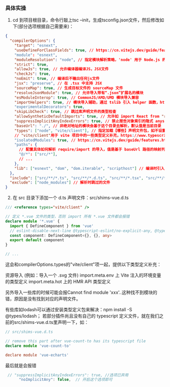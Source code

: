 ### 具体实操
1. cd 到项目根目录，命令行敲上tsc –init，生成tsconfig.json文件，然后修改如下(部分选项根据自己需要来)：
```json
{
  "compilerOptions": {
    "target": "esnext",
    "useDefineForClassFields": true, // https://cn.vitejs.dev/guide/features.html#typescript-compiler-options
    "module": "esnext",
    "moduleResolution": "node", // 指定模块解析策略，'node' 用于 Node.js 的 CommonJS 实现
    "strict": true,
    "allowJs": true, // 允许编译器编译JS，JSX文件
    "checkJs": true,
    "noEmit": true, // 编译后不输出任何js文件
    "jsx": "preserve", // 在 .tsx 中支持 JSX
    "sourceMap": true, // 生成目标文件的 sourceMap 文件
    "resolveJsonModule": true, // 允许导入带有“.json”扩展名的模块
    "esModuleInterop": true, // CommonJS/AMD/UMD 模块导入兼容
    "importHelpers": true, // 模块导入辅助，通过 tslib 引入 helper 函数，https://www.typescriptlang.org/tsconfig#importHelpers
    "experimentalDecorators": true,
    "skipLibCheck": true, // 跳过库声明文件的类型检查
    "allowSyntheticDefaultImports": true, // 允许如 import React from "react" 这样的默认导入（从没有设置默认导出的模块中默认导入）
    "suppressImplicitAnyIndexErrors": true, // 禁止报告对象索引的隐式 anys 错误
    "baseUrl": "./", // 非绝对地址的模块会基于这个目录去解析，默认值是当前目录
    "types": ["node", "vite/client"], // 指定加载【哪些】声明文件包，如不设置此项，默认会加载全部能找到的 node_modules/@types/xxx 包
    // "vite/client"用于 vite 项目中的一些类型定义补充，https://www.typescriptlang.org/tsconfig#types
    "isolatedModules": true, // https://cn.vitejs.dev/guide/features.html#typescript-compiler-options
    "paths": {
      // 配置具体如何解析 require/import 的导入，值是基于 baseUrl 路径的映射列表。https://www.typescriptlang.org/tsconfig#paths
      "@/*": ["src/*"],
      // ...
    },
    "lib": ["esnext", "dom", "dom.iterable", "scripthost"] // 编译时引入的 ES 功能库
  },
  "include": ["src/**/*.ts", "src/**/*.d.ts", "src/**/*.tsx", "src/**/*.vue"],
  "exclude": ["node_modules"] // 解析时跳过的文件
}
```

2. 在 src 目录下添加一个 d.ts 声明文件：src/shims-vue.d.ts
```ts
/// <reference types="vite/client" />

// 定义 *.vue 文件的类型，否则 import 所有 *.vue 文件都会报错
declare module '*.vue' {
  import { DefineComponent } from 'vue'
  // eslint-disable-next-line @typescript-eslint/no-explicit-any, @typescript-eslint/ban-types
  const component: DefineComponent<{}, {}, any>
  export default component
}

// ...
```
这会和compilerOptions.types的"vite/client"项一起，提供以下类型定义补充：

资源导入 (例如：导入一个 .svg 文件)
import.meta.env 上 Vite 注入的环境变量的类型定义
import.meta.hot 上的 HMR API 类型定义


另外导入一些库的时候可能会报Cannot find module 'xxx'..这种找不到模块的错，原因是没有找到对应的声明文件。

有些库如lodash可以通过安装类型定义包来解决：npm install -S @types/lodash；
若部分插件尚且没有自己的 typescript 定义文件，就在我们之前的src/shims-vue.d.ts里声明一下，如：
```ts
// src/shims-vue.d.ts

// remove this part after vue-count-to has its typescript file
declare module 'vue-count-to'

declare module 'vue-echarts'
```

最后就是会报错
```ts
 // "suppressImplicitAnyIndexErrors": true, //选项已弃用
      "noImplicitAny": false,  // 开启这个选项即可
```
